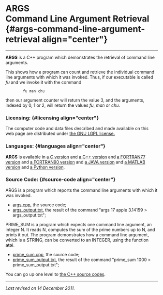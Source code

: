 ARGS\
Command Line Argument Retrieval {#args-command-line-argument-retrieval align="center"}
===============================

------------------------------------------------------------------------

**ARGS** is a C++ program which demonstrates the retrieval of command
line arguments.

This shows how a program can count and retrieve the individual command
line arguments with which it was invoked. Thus, if our executable is
called *fu* and we invoke it with the command

            fu man chu
          

then our argument counter will return the value 3, and the arguments,
indexed by 0, 1 or 2, will return the values *fu*, *man* or *chu*.

### Licensing: {#licensing align="center"}

The computer code and data files described and made available on this
web page are distributed under [the GNU LGPL
license.](../../txt/gnu_lgpl.txt)

### Languages: {#languages align="center"}

**ARGS** is available in [a C version](../../c_src/args/args.md) and
[a C++ version](../../master/args/args.md) and [a FORTRAN77
version](../../f77_src/args/args.md) and [a FORTRAN90
version](../../f_src/args/args.md) and [a JAVA
version](../../java_src/args/args.md) and [a MATLAB
version](../../m_src/args/args.md) and [a Python
version](../../py_src/args/args.md).

### Source Code: {#source-code align="center"}

ARGS is a program which reports the command line arguments with which it
was invoked.

-   [args.cpp](args.cpp), the source code;
-   [args\_output.txt](args_output.txt), the result of the command "args
    17 apple 3.14159 &gt; args\_output.txt";

PRIME\_SUM is a program which expects one command line argument, an
integer N. It reads N, computes the sum of the prime numbers up to N,
and prints it out. The program demonstrates how a command line argument,
which is a STRING, can be converted to an INTEGER, using the function
**atoi**.

-   [prime\_sum.cpp](prime_sum.cpp), the source code;
-   [prime\_sum\_output.txt](prime_sum_output.txt), the result of the
    command "prime\_sum 1000 &gt; prime\_sum\_output.txt";

You can go up one level to [the C++ source codes](../cpp_src.md).

------------------------------------------------------------------------

*Last revised on 14 December 2011.*
